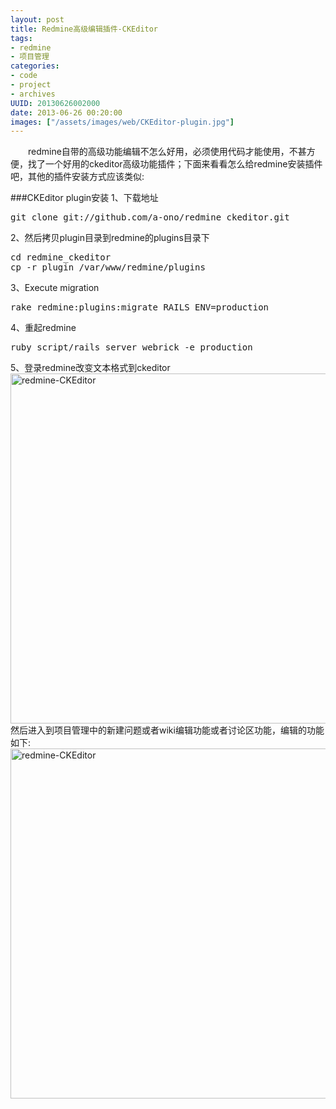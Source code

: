 ```yaml
---
layout: post
title: Redmine高级编辑插件-CKEditor
tags: 
- redmine
- 项目管理
categories:
- code
- project
- archives
UUID: 20130626002000
date: 2013-06-26 00:20:00
images: ["/assets/images/web/CKEditor-plugin.jpg"]
---
```


 　　redmine自带的高级功能编辑不怎么好用，必须使用代码才能使用，不甚方便，找了一个好用的ckeditor高级功能插件；下面来看看怎么给redmine安装插件吧，其他的插件安装方式应该类似:

###CKEditor plugin安装
1、下载地址
<pre id="bash">
git clone git://github.com/a-ono/redmine_ckeditor.git
</pre>

2、然后拷贝plugin目录到redmine的plugins目录下
<pre id="bash">
cd redmine_ckeditor
cp -r plugin /var/www/redmine/plugins
</pre>

3、Execute migration
<pre id="bash">
rake redmine:plugins:migrate RAILS_ENV=production
</pre>

4、重起redmine
<pre id="bash">
ruby script/rails server webrick -e production
</pre>

5、登录redmine改变文本格式到ckeditor
<a href="{{site.static_url}}/assets/images/web/redmine-CKEditor.jpg" alt="redmine-CKEditor" rel="prettyPhoto[{{page.UUID}}]">
  <img src="{{site.static_url}}/assets/images/web/redmine-CKEditor.jpg" width="560px"  alt="redmine-CKEditor" />
</a>
然后进入到项目管理中的新建问题或者wiki编辑功能或者讨论区功能，编辑的功能如下:<br>
<a href="{{site.static_url}}/assets/images/web/CKEditor-plugin.jpg" alt="redmine-CKEditor" rel="prettyPhoto[{{page.UUID}}]">
  <img src="{{site.static_url}}/assets/images/web/CKEditor-plugin.jpg" width="560px"  alt="redmine-CKEditor" />
</a>



